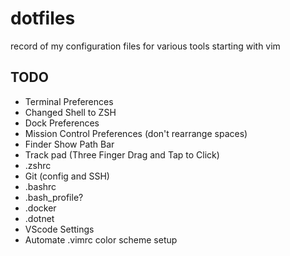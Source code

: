 # dotfiles

record of my configuration files for various tools starting with vim

## TODO

- Terminal Preferences
- Changed Shell to ZSH
- Dock Preferences
- Mission Control Preferences (don't rearrange spaces)
- Finder Show Path Bar
- Track pad (Three Finger Drag and Tap to Click)
- .zshrc
- Git (config and SSH)
- .bashrc
- .bash_profile?
- .docker
- .dotnet
- VScode Settings
- Automate .vimrc color scheme setup
